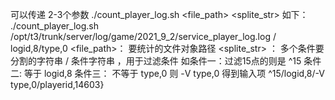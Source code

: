 可以传递 2-3个参数
./count_player_log.sh <file_path> <splite_str>  <Condition>
如下：
./count_player_log.sh /opt/t3/trunk/server/log/game/2021_9_2/service_player_log.log / logid,8/type,0
<file_path>： 要统计的文件对象路径
<splite_str> ： 多个条件要分割的字符串 /
<Condition> 条件字符串 ，用于过滤条件 如条件一：过滤15点的则是 ^15 条件二: 等于 logid,8 条件三： 不等于 type,0 则 -V type,0
            得到输入项 ^15/logid,8/-V type,0/playerid,14603}